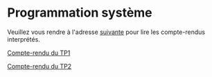 # Programmation système

Veuillez vous rendre à l'adresse [suivante](https://github.com/sofianegargouri/tps_prog_systeme) pour lire les compte-rendus interprétés.

[Compte-rendu du TP1](https://github.com/sofianegargouri/tps_prog_systeme/tree/master/tp1)

[Compte-rendu du TP2](https://github.com/sofianegargouri/tps_prog_systeme/tree/master/tp2)
